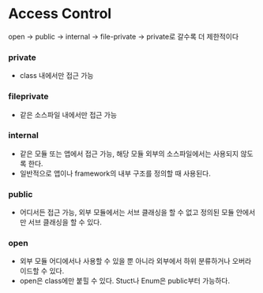 # Access Control
open -> public -> internal -> file-private -> private로 갈수록 더 제한적이다

### private 
- class 내에서만 접근 가능

### fileprivate
- 같은 소스파일 내에서만 접근 가능

### internal
- 같은 모듈 또는 앱에서 접근 가능, 해당 모듈 외부의 소스파일에서는 사용되지 않도록 한다.
- 일반적으로 앱이나 framework의 내부 구조를 정의할 때 사용된다.

### public
- 어디서든 접근 가능, 외부 모듈에서는 서브 클래싱을 할 수 없고 정의된 모듈 안에서만 서브 클래싱을 할 수 있다.

### open
- 외부 모듈  어디에서나 사용할 수 있을 뿐 아니라 외부에서 하위 분류하거나 오버라이드할 수 있다.
- open은 class에만 붙힐 수 있다. Stuct나 Enum은 public부터 가능하다.
